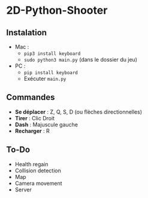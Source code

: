 # 2D-Python-Shooter
## Instalation

 - Mac :
	 - `pip3 install keyboard`
	 - `sudo python3 main.py` (dans le dossier du jeu)
- PC :
	- `pip install keyboard`
    - Exécuter `main.py`

## Commandes
- **Se déplacer**  : Z, Q, S, D (ou flèches directionnelles)
- **Tirer** : Clic Droit
- **Dash** : Majuscule gauche
- **Recharger** : R

## To-Do
- Health regain
- Collision detection
- Map
- Camera movement
- Server
